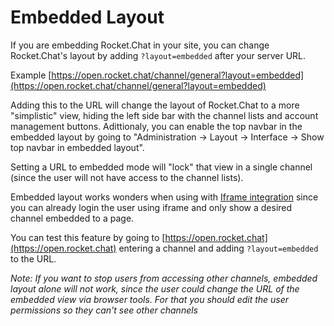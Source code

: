 # Embedded Layout

If you are embedding Rocket.Chat in your site, you can change Rocket.Chat's layout by adding `?layout=embedded` after your server URL.

Example [https://open.rocket.chat/channel/general?layout=embedded](https://open.rocket.chat/channel/general?layout=embedded)

Adding this to the URL will change the layout of Rocket.Chat to a more "simplistic" view, hiding the left side bar with the channel lists and account management buttons. Adittionaly, you can enable the top navbar in the embedded layout by going to "Administration -> Layout -> Interface -> Show top navbar in embedded layout".

Setting a URL to embedded mode will "lock" that view in a single channel (since the user will not have access to the channel lists).

Embedded layout works wonders when using with [Iframe integration](broken-reference) since you can already login the user using iframe and only show a desired channel embedded to a page.

You can test this feature by going to [https://open.rocket.chat](https://open.rocket.chat) entering a channel and adding `?layout=embedded` to the URL.

_Note: If you want to stop users from accessing other channels, embedded layout alone will not work, since the user could change the URL of the embedded view via browser tools. For that you should edit the user permissions so they can't see other channels_
